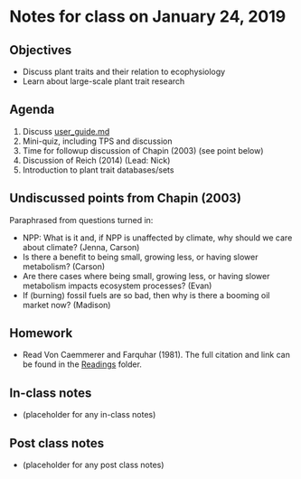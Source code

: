 # Notes for class on January 24, 2019

## Objectives
* Discuss plant traits and their relation to ecophysiology
* Learn about large-scale plant trait research

## Agenda
1. Discuss [user_guide.md](../user_guide.md)
2. Mini-quiz, including TPS and discussion
3. Time for followup discussion of Chapin (2003) (see point below)
4. Discussion of Reich (2014) (Lead: Nick)
5. Introduction to plant trait databases/sets

## Undiscussed points from Chapin (2003)
Paraphrased from questions turned in:
- NPP: What is it and, if NPP is unaffected by climate, 
why should we care about climate? (Jenna, Carson)
- Is there a benefit to being small, growing less, 
or having slower metabolism? (Carson)
- Are there cases where being small, growing less, 
or having slower metabolism impacts ecosystem processes? (Evan)
- If (burning) fossil fuels are so bad, 
then why is there a booming oil market now? (Madison)

## Homework
* Read Von Caemmerer and Farquhar (1981). The full citation and link can be found in the 
[Readings](../Readings) folder.

## In-class notes
* (placeholder for any in-class notes)

## Post class notes
* (placeholder for any post class notes)